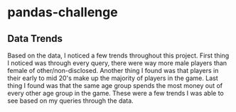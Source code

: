 # pandas-challenge

## Data Trends

Based on the data, I noticed a few trends throughout this project. First thing I noticed was through every query, there were way more male players than female of other/non-disclosed. Another thing I found was that players in their early to mid 20's make up the majority of players in the game. Last thing I found was that the same age group spends the most money out of every other age group in the game. These were a few trends I was able to see based on my queries through the data.
